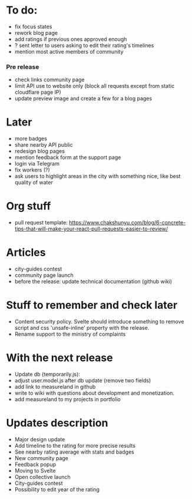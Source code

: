 # To do:

- fix focus states
- rework blog page
- add ratings if previous ones approved enough
- ? sent letter to users asking to edit their rating's timelines
- mention most active members of community

### Pre release

- check links community page
- limit API use to website only (block all requests except from static cloudflare page IP)
- update preview image and create a few for a blog pages

# Later

- more badges
- share nearby API public
- redesign blog pages
- mention feedback form at the support page
- login via Telegram
- fix workers (?)
- ask users to highlight areas in the city with something nice, like best quality of water

# Org stuff

- pull request template: https://www.chakshunyu.com/blog/6-concrete-tips-that-will-make-your-react-pull-requests-easier-to-review/

# Articles

- city-guides contest
- community page launch
- before the release: update technical documentation (github wiki)

# Stuff to remember and check later

- Content security policy. Svelte should introduce something to remove script and css 'unsafe-inline' property with the release.
- Rename support to the ministry of complaints

# With the next release

- Update db (temporarily.js):
- adjust user.model.js after db update (remove two fields)
- add link to measureland in github
- write to wiki with questions about development and monetization.
- add measureland to my projects in portfolio

# Updates description

- Major design update
- Add timeline to the rating for more precise results
- See nearby rating average with stats and badges
- New community page
- Feedback popup
- Moving to Svelte
- Open collective launch
- City-guides contest
- Possibility to edit year of the rating
